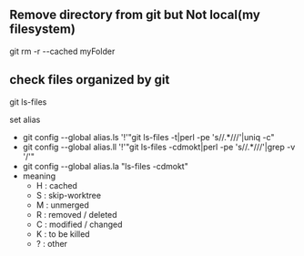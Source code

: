 ## Remove directory from git but Not local(my filesystem)
git rm -r --cached myFolder

## check files organized by git
git ls-files

set alias
- git config --global alias.ls '!'"git ls-files -t|perl -pe 's/\/.*/\//'|uniq -c"
- git config --global alias.ll '!'"git ls-files -cdmokt|perl -pe 's/\/.*/\//'|grep -v '/'"
- git config --global alias.la "ls-files -cdmokt"
- meaning
	- H : cached
	- S : skip-worktree
	- M : unmerged
	- R : removed / deleted
	- C : modified / changed
	- K : to be killed
	- ? : other
